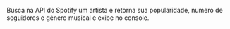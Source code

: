 Busca na API do Spotify um artista e retorna sua popularidade, numero de seguidores e gênero musical e exibe no console.